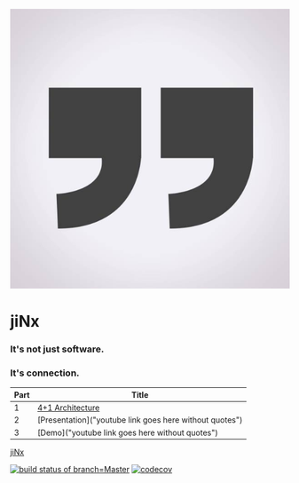 ![jiNx_logo](https://github.com/anthemwingate/jiNx/blob/main/Supplemental%20Documents/quotation%20marks.png)


# jiNx
### It's not just software.

### It's connection.

| Part |      Title                
|------|---------------------------
| 1    | [4+1 Architecture](https://github.com/anthemwingate/jiNx/blob/main/Supplemental%20Documents/jiNx_Views.png) 
| 2    | [Presentation]("youtube link goes here without quotes")
| 3    | [Demo]("youtube link goes here without quotes") 

[jiNx](https://anthemwingate.github.io/jiNx/)

[![build status of branch=Master](https://travis-ci.com/anthemwingate/jiNx.svg?branch=Master)](https://travis-ci.com/anthemwingate/jiNx)
[![codecov](https://codecov.io/gh/anthemwingate/jiNx/branch/Master/graph/badge.svg)](https://codecov.io/gh/anthemwingate/jiNx)
